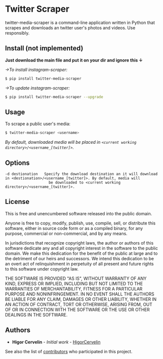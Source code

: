 # Twitter Scraper

twitter-media-scraper is a command-line application written in Python that scrapes and downloads an twitter user's photos and videos. Use responsibly.

Install (not implemented)
-------
__Just download the main file and put it on your dir and ignore this ↓__

_→To install instagram-scraper:_
```bash
$ pip install twitter-media-scraper
```

_→To update instagram-scraper:_
```bash
$ pip install twitter-media-scraper --upgrade
```

Usage
-----

To scrape a public user's media:
```bash
$ twitter-media-scraper <username>
```
*By default, downloaded media will be placed in `<current working directory>/<username_[twitter]>`.*


Options
-------

```
-d destionation   Specify the download destination an it will download in <destionation>/<username_[twitter]>. By default, media will
                    be downloaded to <current working directory>/<username_[twitter]>.
```

License
-------
This is free and unencumbered software released into the public domain.

Anyone is free to copy, modify, publish, use, compile, sell, or
distribute this software, either in source code form or as a compiled
binary, for any purpose, commercial or non-commercial, and by any
means.

In jurisdictions that recognize copyright laws, the author or authors
of this software dedicate any and all copyright interest in the
software to the public domain. We make this dedication for the benefit
of the public at large and to the detriment of our heirs and
successors. We intend this dedication to be an overt act of
relinquishment in perpetuity of all present and future rights to this
software under copyright law.

THE SOFTWARE IS PROVIDED "AS IS", WITHOUT WARRANTY OF ANY KIND,
EXPRESS OR IMPLIED, INCLUDING BUT NOT LIMITED TO THE WARRANTIES OF
MERCHANTABILITY, FITNESS FOR A PARTICULAR PURPOSE AND NONINFRINGEMENT.
IN NO EVENT SHALL THE AUTHORS BE LIABLE FOR ANY CLAIM, DAMAGES OR
OTHER LIABILITY, WHETHER IN AN ACTION OF CONTRACT, TORT OR OTHERWISE,
ARISING FROM, OUT OF OR IN CONNECTION WITH THE SOFTWARE OR THE USE OR
OTHER DEALINGS IN THE SOFTWARE.

## Authors

* **Higor Cervelin** - *Initial work* - [HigorCervelin](https://github.com/HigorCervelin)

See also the list of [contributors](https://github.com/HigorCervelin/stalker/contributors) who participated in this project.
